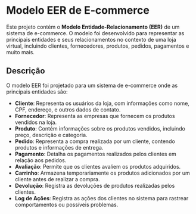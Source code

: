 # Modelo EER de E-commerce

Este projeto contém o **Modelo Entidade-Relacionamento (EER)** de um sistema de e-commerce. O modelo foi desenvolvido para representar as principais entidades e seus relacionamentos no contexto de uma loja virtual, incluindo clientes, fornecedores, produtos, pedidos, pagamentos e muito mais.

## Descrição

O modelo EER foi projetado para um sistema de e-commerce onde as principais entidades são:

- **Cliente**: Representa os usuários da loja, com informações como nome, CPF, endereço, e outros dados de contato.
- **Fornecedor**: Representa as empresas que fornecem os produtos vendidos na loja.
- **Produto**: Contém informações sobre os produtos vendidos, incluindo preço, descrição e categoria.
- **Pedido**: Representa a compra realizada por um cliente, contendo produtos e informações de entrega.
- **Pagamento**: Detalha os pagamentos realizados pelos clientes em relação aos pedidos.
- **Avaliação**: Permite que os clientes avaliem os produtos adquiridos.
- **Carrinho**: Armazena temporariamente os produtos adicionados por um cliente antes de realizar a compra.
- **Devolução**: Registra as devoluções de produtos realizadas pelos clientes.
- **Log de Ações**: Registra as ações dos clientes no sistema para rastrear comportamentos ou possíveis problemas.
